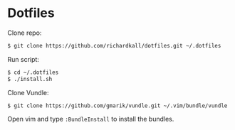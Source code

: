# Dotfiles

Clone repo:
```bash
$ git clone https://github.com/richardkall/dotfiles.git ~/.dotfiles
````

Run script:
```bash
$ cd ~/.dotfiles
$ ./install.sh
```

Clone Vundle:
```bash
$ git clone https://github.com/gmarik/vundle.git ~/.vim/bundle/vundle
```

Open vim and type `:BundleInstall` to install the bundles.
